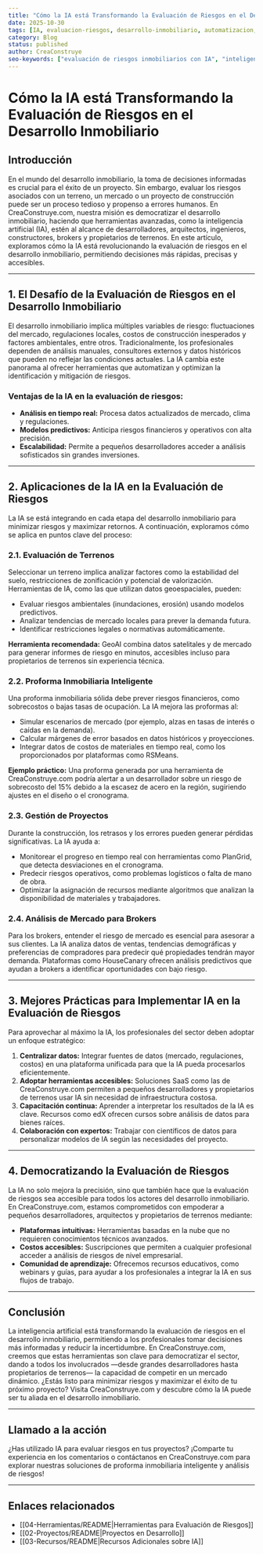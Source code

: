 ```yaml
---
title: "Cómo la IA está Transformando la Evaluación de Riesgos en el Desarrollo Inmobiliario"
date: 2025-10-30
tags: [IA, evaluacion-riesgos, desarrollo-inmobiliario, automatizacion, analisis-predictivo]
category: Blog
status: published
author: CreaConstruye
seo-keywords: ["evaluación de riesgos inmobiliarios con IA", "inteligencia artificial en desarrollo inmobiliario", "proforma inmobiliaria automatizada", "análisis de riesgos inmobiliarios"]
---
```


# Cómo la IA está Transformando la Evaluación de Riesgos en el Desarrollo Inmobiliario

## Introducción

En el mundo del desarrollo inmobiliario, la toma de decisiones informadas es crucial para el éxito de un proyecto. Sin embargo, evaluar los riesgos asociados con un terreno, un mercado o un proyecto de construcción puede ser un proceso tedioso y propenso a errores humanos. En CreaConstruye.com, nuestra misión es democratizar el desarrollo inmobiliario, haciendo que herramientas avanzadas, como la inteligencia artificial (IA), estén al alcance de desarrolladores, arquitectos, ingenieros, constructores, brokers y propietarios de terrenos. En este artículo, exploramos cómo la IA está revolucionando la evaluación de riesgos en el desarrollo inmobiliario, permitiendo decisiones más rápidas, precisas y accesibles.

---

## 1. El Desafío de la Evaluación de Riesgos en el Desarrollo Inmobiliario

El desarrollo inmobiliario implica múltiples variables de riesgo: fluctuaciones del mercado, regulaciones locales, costos de construcción inesperados y factores ambientales, entre otros. Tradicionalmente, los profesionales dependen de análisis manuales, consultores externos y datos históricos que pueden no reflejar las condiciones actuales. La IA cambia este panorama al ofrecer herramientas que automatizan y optimizan la identificación y mitigación de riesgos.

### Ventajas de la IA en la evaluación de riesgos:

- **Análisis en tiempo real:** Procesa datos actualizados de mercado, clima y regulaciones.
- **Modelos predictivos:** Anticipa riesgos financieros y operativos con alta precisión.
- **Escalabilidad:** Permite a pequeños desarrolladores acceder a análisis sofisticados sin grandes inversiones.

---

## 2. Aplicaciones de la IA en la Evaluación de Riesgos

La IA se está integrando en cada etapa del desarrollo inmobiliario para minimizar riesgos y maximizar retornos. A continuación, exploramos cómo se aplica en puntos clave del proceso:

### 2.1. Evaluación de Terrenos

Seleccionar un terreno implica analizar factores como la estabilidad del suelo, restricciones de zonificación y potencial de valorización. Herramientas de IA, como las que utilizan datos geoespaciales, pueden:

- Evaluar riesgos ambientales (inundaciones, erosión) usando modelos predictivos.
- Analizar tendencias de mercado locales para prever la demanda futura.
- Identificar restricciones legales o normativas automáticamente.

**Herramienta recomendada:** GeoAI combina datos satelitales y de mercado para generar informes de riesgo en minutos, accesibles incluso para propietarios de terrenos sin experiencia técnica.

### 2.2. Proforma Inmobiliaria Inteligente

Una proforma inmobiliaria sólida debe prever riesgos financieros, como sobrecostos o bajas tasas de ocupación. La IA mejora las proformas al:

- Simular escenarios de mercado (por ejemplo, alzas en tasas de interés o caídas en la demanda).
- Calcular márgenes de error basados en datos históricos y proyecciones.
- Integrar datos de costos de materiales en tiempo real, como los proporcionados por plataformas como RSMeans.

**Ejemplo práctico:** Una proforma generada por una herramienta de CreaConstruye.com podría alertar a un desarrollador sobre un riesgo de sobrecosto del 15% debido a la escasez de acero en la región, sugiriendo ajustes en el diseño o el cronograma.

### 2.3. Gestión de Proyectos

Durante la construcción, los retrasos y los errores pueden generar pérdidas significativas. La IA ayuda a:

- Monitorear el progreso en tiempo real con herramientas como PlanGrid, que detecta desviaciones en el cronograma.
- Predecir riesgos operativos, como problemas logísticos o falta de mano de obra.
- Optimizar la asignación de recursos mediante algoritmos que analizan la disponibilidad de materiales y trabajadores.

### 2.4. Análisis de Mercado para Brokers

Para los brokers, entender el riesgo de mercado es esencial para asesorar a sus clientes. La IA analiza datos de ventas, tendencias demográficas y preferencias de compradores para predecir qué propiedades tendrán mayor demanda. Plataformas como HouseCanary ofrecen análisis predictivos que ayudan a brokers a identificar oportunidades con bajo riesgo.

---

## 3. Mejores Prácticas para Implementar IA en la Evaluación de Riesgos

Para aprovechar al máximo la IA, los profesionales del sector deben adoptar un enfoque estratégico:

1. **Centralizar datos:** Integrar fuentes de datos (mercado, regulaciones, costos) en una plataforma unificada para que la IA pueda procesarlos eficientemente.
2. **Adoptar herramientas accesibles:** Soluciones SaaS como las de CreaConstruye.com permiten a pequeños desarrolladores y propietarios de terrenos usar IA sin necesidad de infraestructura costosa.
3. **Capacitación continua:** Aprender a interpretar los resultados de la IA es clave. Recursos como edX ofrecen cursos sobre análisis de datos para bienes raíces.
4. **Colaboración con expertos:** Trabajar con científicos de datos para personalizar modelos de IA según las necesidades del proyecto.

---

## 4. Democratizando la Evaluación de Riesgos

La IA no solo mejora la precisión, sino que también hace que la evaluación de riesgos sea accesible para todos los actores del desarrollo inmobiliario. En CreaConstruye.com, estamos comprometidos con empoderar a pequeños desarrolladores, arquitectos y propietarios de terrenos mediante:

- **Plataformas intuitivas:** Herramientas basadas en la nube que no requieren conocimientos técnicos avanzados.
- **Costos accesibles:** Suscripciones que permiten a cualquier profesional acceder a análisis de riesgos de nivel empresarial.
- **Comunidad de aprendizaje:** Ofrecemos recursos educativos, como webinars y guías, para ayudar a los profesionales a integrar la IA en sus flujos de trabajo.

---

## Conclusión

La inteligencia artificial está transformando la evaluación de riesgos en el desarrollo inmobiliario, permitiendo a los profesionales tomar decisiones más informadas y reducir la incertidumbre. En CreaConstruye.com, creemos que estas herramientas son clave para democratizar el sector, dando a todos los involucrados —desde grandes desarrolladores hasta propietarios de terrenos— la capacidad de competir en un mercado dinámico. ¿Estás listo para minimizar riesgos y maximizar el éxito de tu próximo proyecto? Visita CreaConstruye.com y descubre cómo la IA puede ser tu aliada en el desarrollo inmobiliario.

---

## Llamado a la acción

¿Has utilizado IA para evaluar riesgos en tus proyectos? ¡Comparte tu experiencia en los comentarios o contáctanos en CreaConstruye.com para explorar nuestras soluciones de proforma inmobiliaria inteligente y análisis de riesgos!

---

## Enlaces relacionados

- [[04-Herramientas/README|Herramientas para Evaluación de Riesgos]]
- [[02-Proyectos/README|Proyectos en Desarrollo]]
- [[03-Recursos/README|Recursos Adicionales sobre IA]]
